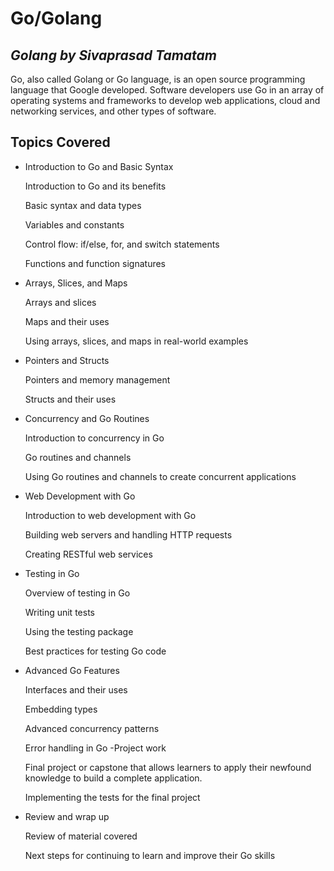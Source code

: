 # Go/Golang 
## _Golang by Sivaprasad Tamatam_
Go, also called Golang or Go language, is an open source programming language that Google developed. Software developers use Go in an array of operating systems and frameworks to develop web applications, cloud and networking services, and other types of software.

## Topics Covered
- Introduction to Go and Basic Syntax

    Introduction to Go and its benefits
    
    Basic syntax and data types
    
    Variables and constants
    
    Control flow: if/else, for, and switch statements

    Functions and function signatures
- Arrays, Slices, and Maps
    
    Arrays and slices
    
    Maps and their uses
    
    Using arrays, slices, and maps in real-world examples
- Pointers and Structs
    
    Pointers and memory management
    
    Structs and their uses
- Concurrency and Go Routines
    
    Introduction to concurrency in Go
    
    Go routines and channels
    
    Using Go routines and channels to create concurrent applications
- Web Development with Go
    
    Introduction to web development with Go
    
    Building web servers and handling HTTP requests
    
    Creating RESTful web services
- Testing in Go

    Overview of testing in Go

    Writing unit tests

    Using the testing package

    Best practices for testing Go code
- Advanced Go Features
    
    Interfaces and their uses
    
    Embedding types

    Advanced concurrency patterns
    
    Error handling in Go
-Project work
    
    Final project or capstone that allows learners to apply their newfound knowledge to build a complete application.
    
    Implementing the tests for the final project
- Review and wrap up
    
    Review of material covered
    
    Next steps for continuing to learn and improve their Go skills